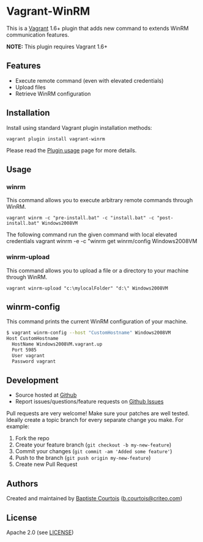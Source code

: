 # <a name="title"></a> Vagrant-WinRM

This is a [Vagrant][vagrant_dl] 1.6+ plugin that adds new command to extends WinRM communication features.

**NOTE:** This plugin requires Vagrant 1.6+

## <a name="features"></a> Features

* Execute remote command (even with elevated credentials)
* Upload files
* Retrieve WinRM configuration

## <a name="installation"></a> Installation

Install using standard Vagrant plugin installation methods:

    vagrant plugin install vagrant-winrm

Please read the [Plugin usage][plugin_usage] page for more details.

## <a name="usage"></a> Usage

### <a name="usage-winrm"> winrm

This command allows you to execute arbitrary remote commands through WinRM.

    vagrant winrm -c "pre-install.bat" -c "install.bat" -c "post-install.bat" Windows2008VM

The following command run the given command with local elevated credentials
    vagrant winrm -e -c "winrm get winrm/config Windows2008VM

### <a name="usage-winrm-upload"> winrm-upload

This command allows you to upload a file or a directory to your machine through WinRM.

    vagrant winrm-upload "c:\mylocalFolder" "d:\" Windows2008VM

## <a name="usage-winrm-config"> winrm-config

This command prints the current WinRM configuration of your machine.

```bash
$ vagrant winrm-config --host "CustomHostname" Windows2008VM
Host CustomHostname
  HostName Windows2008VM.vagrant.up
  Port 5985
  User vagrant
  Password vagrant
```

## <a name="development"></a> Development

* Source hosted at [Github][repo]
* Report issues/questions/feature requests on [Github Issues][issues]

Pull requests are very welcome! Make sure your patches are well tested.
Ideally create a topic branch for every separate change you make. For
example:

1. Fork the repo
2. Create your feature branch (`git checkout -b my-new-feature`)
3. Commit your changes (`git commit -am 'Added some feature'`)
4. Push to the branch (`git push origin my-new-feature`)
5. Create new Pull Request

## <a name="authors"></a> Authors

Created and maintained by [Baptiste Courtois][author] (<b.courtois@criteo.com>)

## <a name="license"></a> License

Apache 2.0 (see [LICENSE][license])


[author]:                   https://github.com/Annih
[issues]:                   https://github.com/criteo/vagrant-winrm/issues
[license]:                  https://github.com/criteo/vagrant-winrm/blob/master/LICENSE
[repo]:                     https://github.com/criteo/vagrant-winrm
[plugin_usage]:             http://docs.vagrantup.com/v2/plugins/usage.html

[vagrant_dl]:               http://downloads.vagrantup.com/
